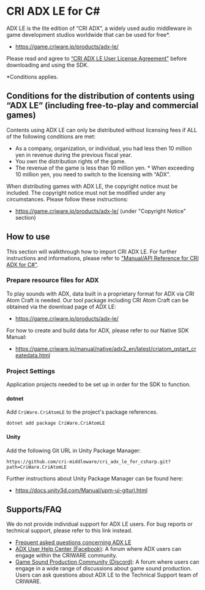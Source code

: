 # CRI ADX LE for C#
ADX LE is the lite edition of “CRI ADX”, a widely used audio middleware in game development studios worldwide that can be used for free*.
- https://game.criware.jp/products/adx-le/

Please read and agree to [“CRI ADX LE User License Agreement”](CRI_ADX_LE_SDK_License_Agreement_en.txt) before downloading and using the SDK.

*Conditions applies.

## Conditions for the distribution of contents using “ADX LE” (including free-to-play and commercial games)
Contents using ADX LE can only be distributed without licensing fees if ALL of the following conditions are met:
- As a company, organization, or individual, you had less then 10 million yen in revenue during the previous fiscal year.
- You own the distribution rights of the game.
- The revenue of the game is less than 10 million yen. * When exceeding 10 million yen, you need to switch to the licensing with “ADX”.

When distributing games with ADX LE, the copyright notice must be included.
The copyright notice must not be modified under any circumstances. Please follow these instructions: 
- https://game.criware.jp/products/adx-le/ (under "Copyright Notice" section)

## How to use

This section will walkthrough how to import CRI ADX LE. 
For further instructions and informations, please refer to ["Manual/API Reference for CRI ADX for C#"](https://www.criware.jp/documents/c_sharp/pc/en/man/index.html).

### Prepare resource files for ADX

To play sounds with ADX, data built in a proprietary format for ADX via CRI Atom Craft is needed.
Our tool package including CRI Atom Craft can be obtained via the download page of ADX LE:
- https://game.criware.jp/products/adx-le/

For how to create and build data for ADX, please refer to our Native SDK Manual:
- https://game.criware.jp/manual/native/adx2_en/latest/criatom_qstart_createdata.html

### Project Settings

Application projects needed to be set up in order for the SDK to function.

#### dotnet

Add `CriWare.CriAtomLE` to the project's package references.
```
dotnet add package CriWare.CriAtomLE
```

#### Unity

Add the following Git URL in Unity Package Manager:
```
https://github.com/cri-middleware/cri_adx_le_for_csharp.git?path=CriWare.CriAtomLE
```

Further instructions about Unity Package Manager can be found here:
- https://docs.unity3d.com/Manual/upm-ui-giturl.html

## Supports/FAQ

We do not provide individual support for ADX LE users. For bug reports or technical support, please refer to this link instead.

- [Frequent asked questions concerning ADX LE](https://game.criware.jp/products/adx2-le/le-faq/)
- [ADX User Help Center (Facebook)](https://www.facebook.com/groups/adx2userj/): A forum where ADX users can engage within the CRIWARE community.
- [Game Sound Production Community (Discord)](https://discordapp.com/invite/hJn9Cyc): A forum where users can engage in a wide range of discussions about game sound production. Users can ask questions about ADX LE to the Technical Support team of CRIWARE.